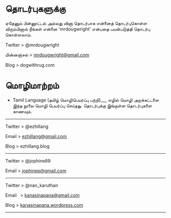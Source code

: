 # தொடர்புகளுக்கு 

ஏதேனும் பின்னூட்டல் அல்லது வினா தொடர்பாக என்னைத் தொடர்புகொள்ள விரும்பினால் நீங்கள் என்னை 'mrdougwright' என்பதை பயன்படுத்தி தொடர்பு கொள்ளலாம்.

Twitter > @mrdougwright

மின்னஞ்சல்  > mrdougwright@gmail.com

Blog    > dogwithrug.com

# __மொழிமாற்றம்__
* Tamil Language (தமிழ் மொழிபெயர்ப்பு பற்றி)___
எழில் மொழி அறக்கட்டளை இந்த நூலை மொழி பெயர்ப்பு செய்தது. தொடர்புக்கு இங்குள்ள தொடர்புகளை காணவும்.
- - -
Twitter > @ezhillang

Email   > ezhillang@gmail.com

Blog    > ezhillang.blog
- - -
Twitter > @jophine89

Email   > jophinep@gmail.com
- - -

Twitter > @nan_karuthan

Email   > kanasinapana@gmail.com

Blog    > 	[kanasinapana.wordpress.com](http://kanasinapana.wordpress.com)
- - -
